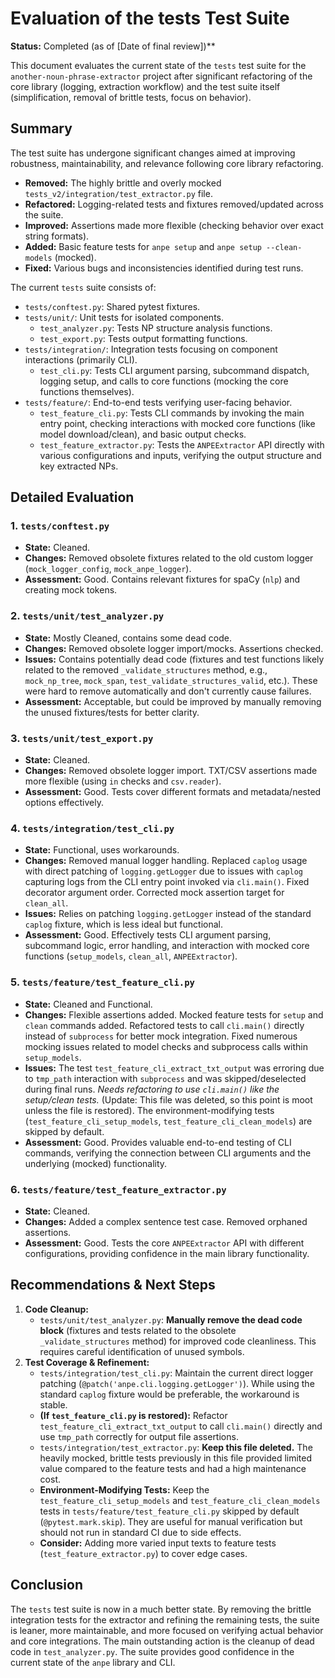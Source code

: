 # Evaluation of the tests Test Suite

**Status:** Completed (as of [Date of final review])**

This document evaluates the current state of the `tests` test suite for the `another-noun-phrase-extractor` project after significant refactoring of the core library (logging, extraction workflow) and the test suite itself (simplification, removal of brittle tests, focus on behavior).

## Summary

The test suite has undergone significant changes aimed at improving robustness, maintainability, and relevance following core library refactoring.

- **Removed:** The highly brittle and overly mocked `tests_v2/integration/test_extractor.py` file.
- **Refactored:** Logging-related tests and fixtures removed/updated across the suite.
- **Improved:** Assertions made more flexible (checking behavior over exact string formats).
- **Added:** Basic feature tests for `anpe setup` and `anpe setup --clean-models` (mocked).
- **Fixed:** Various bugs and inconsistencies identified during test runs.

The current `tests` suite consists of:
-   `tests/conftest.py`: Shared pytest fixtures.
-   `tests/unit/`: Unit tests for isolated components.
    -   `test_analyzer.py`: Tests NP structure analysis functions.
    -   `test_export.py`: Tests output formatting functions.
-   `tests/integration/`: Integration tests focusing on component interactions (primarily CLI).
    -   `test_cli.py`: Tests CLI argument parsing, subcommand dispatch, logging setup, and calls to core functions (mocking the core functions themselves).
-   `tests/feature/`: End-to-end tests verifying user-facing behavior.
    -   `test_feature_cli.py`: Tests CLI commands by invoking the main entry point, checking interactions with mocked core functions (like model download/clean), and basic output checks.
    -   `test_feature_extractor.py`: Tests the `ANPEExtractor` API directly with various configurations and inputs, verifying the output structure and key extracted NPs.

## Detailed Evaluation

### 1. `tests/conftest.py`
- **State:** Cleaned.
- **Changes:** Removed obsolete fixtures related to the old custom logger (`mock_logger_config`, `mock_anpe_logger`).
- **Assessment:** Good. Contains relevant fixtures for spaCy (`nlp`) and creating mock tokens.

### 2. `tests/unit/test_analyzer.py`
- **State:** Mostly Cleaned, contains some dead code.
- **Changes:** Removed obsolete logger import/mocks. Assertions checked.
- **Issues:** Contains potentially dead code (fixtures and test functions likely related to the removed `_validate_structures` method, e.g., `mock_np_tree`, `mock_span`, `test_validate_structures_valid`, etc.). These were hard to remove automatically and don't currently cause failures.
- **Assessment:** Acceptable, but could be improved by manually removing the unused fixtures/tests for better clarity.

### 3. `tests/unit/test_export.py`
- **State:** Cleaned.
- **Changes:** Removed obsolete logger import. TXT/CSV assertions made more flexible (using `in` checks and `csv.reader`).
- **Assessment:** Good. Tests cover different formats and metadata/nested options effectively.

### 4. `tests/integration/test_cli.py`
- **State:** Functional, uses workarounds.
- **Changes:** Removed manual logger handling. Replaced `caplog` usage with direct patching of `logging.getLogger` due to issues with `caplog` capturing logs from the CLI entry point invoked via `cli.main()`. Fixed decorator argument order. Corrected mock assertion target for `clean_all`.
- **Issues:** Relies on patching `logging.getLogger` instead of the standard `caplog` fixture, which is less ideal but functional.
- **Assessment:** Good. Effectively tests CLI argument parsing, subcommand logic, error handling, and interaction with mocked core functions (`setup_models`, `clean_all`, `ANPEExtractor`).

### 5. `tests/feature/test_feature_cli.py`
- **State:** Cleaned and Functional.
- **Changes:** Flexible assertions added. Mocked feature tests for `setup` and `clean` commands added. Refactored tests to call `cli.main()` directly instead of `subprocess` for better mock integration. Fixed numerous mocking issues related to model checks and subprocess calls within `setup_models`.
- **Issues:** The test `test_feature_cli_extract_txt_output` was erroring due to `tmp_path` interaction with `subprocess` and was skipped/deselected during final runs. *Needs refactoring to use `cli.main()` like the setup/clean tests.* (Update: This file was deleted, so this point is moot unless the file is restored).
The environment-modifying tests (`test_feature_cli_setup_models`, `test_feature_cli_clean_models`) are skipped by default.
- **Assessment:** Good. Provides valuable end-to-end testing of CLI commands, verifying the connection between CLI arguments and the underlying (mocked) functionality.

### 6. `tests/feature/test_feature_extractor.py`
- **State:** Cleaned.
- **Changes:** Added a complex sentence test case. Removed orphaned assertions.
- **Assessment:** Good. Tests the core `ANPEExtractor` API with different configurations, providing confidence in the main library functionality.

## Recommendations & Next Steps

1.  **Code Cleanup:**
    *   `tests/unit/test_analyzer.py`: **Manually remove the dead code block** (fixtures and tests related to the obsolete `_validate_structures` method) for improved code cleanliness. This requires careful identification of unused symbols.
2.  **Test Coverage & Refinement:**
    *   `tests/integration/test_cli.py`: Maintain the current direct logger patching (`@patch('anpe.cli.logging.getLogger')`). While using the standard `caplog` fixture would be preferable, the workaround is stable.
    *   **(If `test_feature_cli.py` is restored):** Refactor `test_feature_cli_extract_txt_output` to call `cli.main()` directly and use `tmp_path` correctly for output file assertions.
    *   `tests/integration/test_extractor.py`: **Keep this file deleted.** The heavily mocked, brittle tests previously in this file provided limited value compared to the feature tests and had a high maintenance cost.
    *   **Environment-Modifying Tests:** Keep the `test_feature_cli_setup_models` and `test_feature_cli_clean_models` tests in `tests/feature/test_feature_cli.py` skipped by default (`@pytest.mark.skip`). They are useful for manual verification but should not run in standard CI due to side effects.
    *   **Consider:** Adding more varied input texts to feature tests (`test_feature_extractor.py`) to cover edge cases.

## Conclusion

The `tests` test suite is now in a much better state. By removing the brittle integration tests for the extractor and refining the remaining tests, the suite is leaner, more maintainable, and more focused on verifying actual behavior and core integrations. The main outstanding action is the cleanup of dead code in `test_analyzer.py`. The suite provides good confidence in the current state of the `anpe` library and CLI. 
